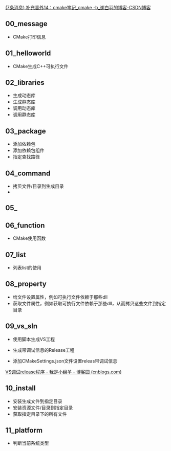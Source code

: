[(7条消息) 补充番外14：cmake笔记_cmake -b_谢白羽的博客-CSDN博客](https://blog.csdn.net/weixin_43679037/article/details/124030345)



## 00_message

* CMake打印信息

## 01_helloworld

* CMake生成C++可执行文件

## 02_libraries

- 生成动态库
- 生成静态库
- 调用动态库
- 调用静态库

## 03_package

- 添加依赖包
- 添加依赖包组件
- 指定查找路径

## 04_command

- 拷贝文件/目录到生成目录
- 

## 05_

## 06_function

- CMake使用函数

## 07_list

- 列表list的使用

## 08_property

- 给文件设置属性，例如可执行文件依赖于那些dll
- 获取文件属性，例如获取可执行文件依赖于那些dll，从而拷贝这些文件到指定目录

## 09_vs_sln

- 使用脚本生成VS工程

- 生成带调试信息的Release工程

- 添加CMakeSettings.json文件设置releas带调试信息

[VS调试release程序 - 我是小绵羊 - 博客园 (cnblogs.com)](https://www.cnblogs.com/mmmmmmmmm/p/17041265.html)

## 10_install

- 安装生成文件到指定目录
- 安装资源文件/目录到指定目录
- 获取指定目录下的所有文件

## 11_platform

- 判断当前系统类型
